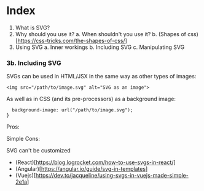 # Index
1. What is SVG?
2. Why should you use it?
  a. When shouldn't you use it?
  b. (Shapes of css)[https://css-tricks.com/the-shapes-of-css/]
3. Using SVG
  a. Inner workings 
  b. Including SVG
  c. Manipulating SVG


### 3b. Including SVG

SVGs can be used in HTML/JSX in the same way as other types of images:

`<img src="/path/to/image.svg" alt="SVG as an image">`

As well as in CSS (and its pre-processors) as a background image:

```figure {
  background-image: url("/path/to/image.svg");
}
```


Pros:

Simple
Cons:

SVG can't be customized

- (React)[https://blog.logrocket.com/how-to-use-svgs-in-react/]
- (Angular)[https://angular.io/guide/svg-in-templates]
- (Vuejs)[https://dev.to/jacqueline/using-svgs-in-vuejs-made-simple-2e1a]